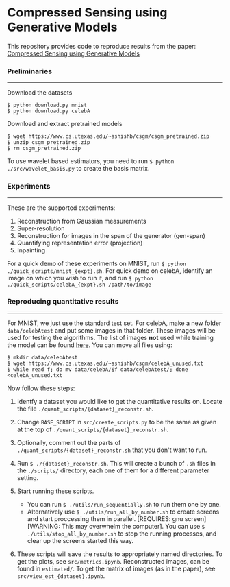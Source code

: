 # Compressed Sensing using Generative Models

This repository provides code to reproduce results from the paper: [Compressed Sensing using Generative Models](https://arxiv.org/abs/1703.03208)

### Preliminaries
---

Download the datasets
```shell
$ python download.py mnist
$ python download.py celebA
```

Download and extract pretrained models

```shell
$ wget https://www.cs.utexas.edu/~ashishb/csgm/csgm_pretrained.zip
$ unzip csgm_pretrained.zip
$ rm csgm_pretrained.zip
```

To use wavelet based estimators, you need to run ```$ python ./src/wavelet_basis.py``` to create the basis matrix.

### Experiments
---
These are the supported experiments:

1. Reconstruction from Gaussian measurements
2. Super-resolution
3. Reconstruction for images in the span of the generator (gen-span)
4. Quantifying representation error (projection)
5. Inpainting

For a quick demo of these experiments on MNIST, run ```$ python ./quick_scripts/mnist_{expt}.sh```. For quick demo on celebA, identify an image on which you wish to run it, and run ```$ python ./quick_scripts/celebA_{expt}.sh /path/to/image```

### Reproducing quantitative results
---

For MNIST, we just use the standard test set. For celebA, make a new folder ```data/celebAtest``` and put some images in that folder. These images will be used for testing the algorithms. The list of images **not** used while training the model can be found [here](https://www.cs.utexas.edu/~ashishb/csgm/celebA_unused.txt). You can move all files using:

```shell
$ mkdir data/celebAtest
$ wget https://www.cs.utexas.edu/~ashishb/csgm/celebA_unused.txt
$ while read f; do mv data/celebA/$f data/celebAtest/; done <celebA_unused.txt
```

Now follow these steps:

1. Identfy a dataset you would like to get the quantitative results on. Locate the file ```./quant_scripts/{dataset}_reconstr.sh```.

2. Change ```BASE_SCRIPT``` in ```src/create_scripts.py``` to be the same as given at the top of ```./quant_scripts/{dataset}_reconstr.sh```.

3. Optionally, comment out the parts of ```./quant_scripts/{dataset}_reconstr.sh``` that you don't want to run.

4. Run  ```$ ./{dataset}_reconstr.sh```. This will create a bunch of ```.sh``` files in the ```./scripts/``` directory, each one of them for a different parameter setting.

5. Start running these scripts.
    - You can run ```$ ./utils/run_sequentially.sh``` to run them one by one.
    - Alternatively use ```$ ./utils/run_all_by_number.sh``` to create screens and start proccessing them in parallel. [REQUIRES: gnu screen][WARNING: This may overwhelm the computer]. You can use ```$ ./utils/stop_all_by_number.sh``` to stop the running processes, and clear up the screens started this way.

6. These scripts will save the results to appropriately named directories. To get the plots, see ```src/metrics.ipynb```. Reconstructed images, can be found in ```estimated/```. To get the matrix of images (as in the paper), see ```src/view_est_{dataset}.ipynb```.
